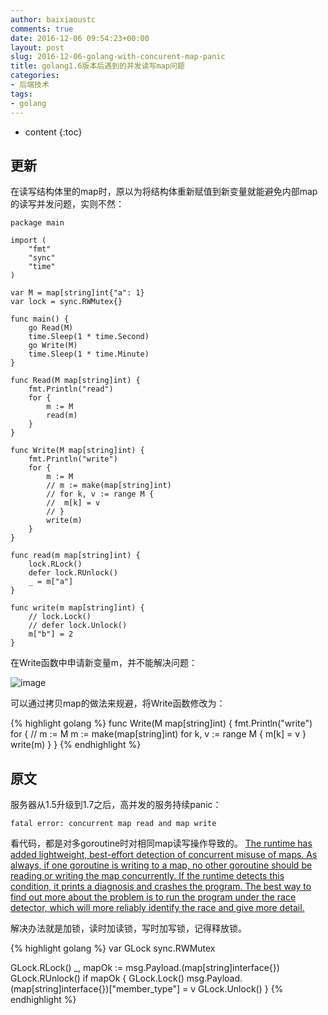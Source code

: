 ```yaml
---
author: baixiaoustc
comments: true
date: 2016-12-06 09:54:23+00:00
layout: post
slug: 2016-12-06-golang-with-concurent-map-panic
title: golang1.6版本后遇到的并发读写map问题
categories:
- 后端技术
tags:
- golang
---
```


* content 
{:toc}


## 更新

在读写结构体里的map时，原以为将结构体重新赋值到新变量就能避免内部map的读写并发问题，实则不然：

	package main
	
	import (
		"fmt"
		"sync"
		"time"
	)
	
	var M = map[string]int{"a": 1}
	var lock = sync.RWMutex{}
	
	func main() {
		go Read(M)
		time.Sleep(1 * time.Second)
		go Write(M)
		time.Sleep(1 * time.Minute)
	}
	
	func Read(M map[string]int) {
		fmt.Println("read")
		for {
			m := M
			read(m)
		}
	}
	
	func Write(M map[string]int) {
		fmt.Println("write")
		for {
			m := M
			// m := make(map[string]int)
			// for k, v := range M {
			// 	m[k] = v
			// }
			write(m)
		}
	}
	
	func read(m map[string]int) {
		lock.RLock()
		defer lock.RUnlock()
		_ = m["a"]
	}
	
	func write(m map[string]int) {
		// lock.Lock()
		// defer lock.Unlock()
		m["b"] = 2
	}
	
在Write函数中申请新变量m，并不能解决问题：

![image](http://image99.renyit.com/image/Jietu20170411-085651.jpg)

可以通过拷贝map的做法来规避，将Write函数修改为：

{% highlight golang %}
func Write(M map[string]int) {
	fmt.Println("write")
	for {
		// m := M
		m := make(map[string]int)
		for k, v := range M {
			m[k] = v
		}
		write(m)
	}
}
{% endhighlight %}


## 原文



服务器从1.5升级到1.7之后，高并发的服务持续panic：
	
	fatal error: concurrent map read and map write
	
看代码，都是对多goroutine时对相同map读写操作导致的。
[The runtime has added lightweight, best-effort detection of concurrent misuse of maps. As always, if one goroutine is writing to a map, no other goroutine should be reading or writing the map concurrently. If the runtime detects this condition, it prints a diagnosis and crashes the program. The best way to find out more about the problem is to run the program under the race detector, which will more reliably identify the race and give more detail.](https://golang.org/doc/go1.6#runtime)

解决办法就是加锁，读时加读锁，写时加写锁，记得释放锁。

{% highlight golang %}
var GLock sync.RWMutex

GLock.RLock()
_, mapOk := msg.Payload.(map[string]interface{})
GLock.RUnlock()
if mapOk {
	GLock.Lock()
	msg.Payload.(map[string]interface{})["member_type"] = v
	GLock.Unlock()
}
{% endhighlight %}
